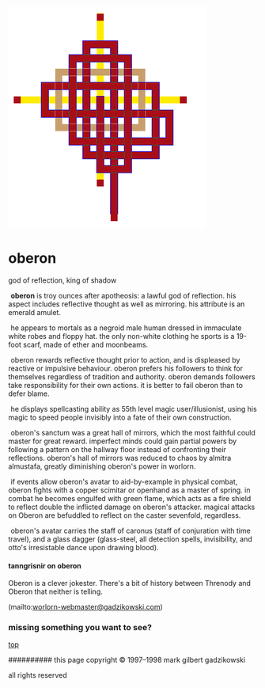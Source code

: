 ![pattern](assets/pattern.gif)

# oberon



god of reflection, king of shadow

![xparent](assets/xparent.gif) **oberon** is troy ounces after apotheosis: a lawful god of reflection. his aspect includes reflective thought as well as mirroring. his attribute is an emerald amulet.

  ![xparent](assets/xparent.gif) he appears to mortals as a negroid male human dressed in immaculate white robes and floppy hat. the only non-white clothing he sports is a 19-foot scarf, made of ether and moonbeams.

  ![xparent](assets/xparent.gif) oberon rewards reflective thought prior to action, and is displeased by reactive or impulsive behaviour. oberon prefers his followers to think for themselves regardless of tradition and authority. oberon demands followers take responsibility for their own actions. it is better to fail oberon than to defer blame.

  ![xparent](assets/xparent.gif) he displays spellcasting ability as 55th level magic user/illusionist, using his magic to speed people invisibly into a fate of their own construction. 

  ![xparent](assets/xparent.gif) oberon's sanctum was a great hall of mirrors, which the most faithful could master for great reward. imperfect minds could gain partial powers by following a pattern on the hallway floor instead of confronting their reflections. oberon's hall of mirrors was reduced to chaos by almitra almustafa, greatly diminishing oberon's power in worlorn.

  ![xparent](assets/xparent.gif) if events allow oberon's avatar to aid-by-example in physical combat, oberon fights with a copper scimitar or openhand as a master of spring. in combat he becomes engulfed with green flame, which acts as a fire shield to reflect double the inflicted damage on oberon's attacker. magical attacks on Oberon are befuddled to reflect on the caster sevenfold, regardless.

  ![xparent](assets/xparent.gif) oberon's avatar carries the staff of caronus (staff of conjuration with time travel), and a glass dagger (glass-steel, all detection spells, invisibility, and otto's irresistable dance upon drawing blood).

 
#### tanngrisnir on oberon

 Oberon is a clever jokester. There's a bit of history between Threnody and Oberon that neither is telling.

 (mailto:worlorn-webmaster@gadzikowski.com) 


### missing something you want to see?



 [top](#top) 


########## this page copyright © 1997–1998 mark gilbert gadzikowski

all rights reserved